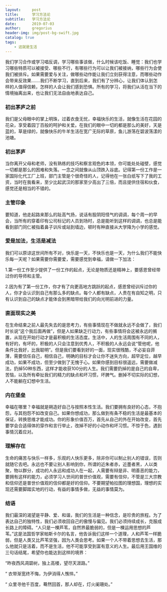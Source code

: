 ```yaml
---
layout:     post
title:      学习方法论
subtitle:   学习方法论
date:       2019-07-03
author:     gregorius
header-img: img/post-bg-swift.jpg
catalog: true
tags:
    - 这就是生活
---
```


我们学习合作或学习唱反调，学习哪些事该做，什么时候该吃饭、睡觉：我们也学习哪些特质可以被接受、哪些不行，有哪些行为可以让我们被接纳，哪些行为会使我们被排斥。如果需要爱与关注，做哪些动作能让我们立刻获得注意，而哪些动作会带来反效果…….我们不断学习，直到后来，我们有了分辨心，让我们体认到怎样的人值得信赖，怎样的人会让我们感到恐惧。所有的学习，将我们从活在当下的情境抽离出来，也让我们无法自由地表达自己。

### 初出茅庐之前

我们是父母眼中的掌上明珠，过着衣食无忧，幸福快乐的生活，就像生活在花园的花朵，享受着园丁百般的呵护和关爱。在我们的眼中一切的都是那么的美好，天是蓝的，草是绿的，就像快乐的牛羊生活在宽广无际的草原，鱼儿游荡在碧波荡漾的池塘。

### 初出茅庐

当你离开父母和老师，没有熟练的技巧和察言观色的本领，你可能处处碰壁，感觉一切都是那么的困难和失落。一念之间就像从山顶跌入谷底。记得第一份工作是一家国际化代工厂上班，部门主管是个很奇怪的人，记得他在一张白纸写下了我的工资，当时在我看来，至少比起武汉的那家至少高出了三倍，而且提供住宿和伙食，感觉还是相当的不错的。

### 主管印象

要知道，他走起路来那么的趾高气扬，说话有股阴阳怪气的调调，每个周一的早会，当所有的穿着印有公司标记的人员到场时，总是能听到这样的调调，也总是能看到部门同仁被指着鼻子训斥或站到墙边，顿时有种直接从大学降为小学的感觉。

### 爱是加法，生活是减法

我们可以原谅这世间所有不对，快乐是一天，不快乐也是一天，为什么我们不能快乐每一天呢？如果需要你需要爱，需要感觉到幸福，请做一下加法：

1.第一份工作至少提供了一份工作的起点，无论是物质还是精神上，要感恩曾经带过你的导师和主管。

2.因为有了第一份工作，你才有了向更高地方跳跃的起点，感恩曾经训斥过你的人，你才会认识到自己有那么多的缺点。每个人都有缺点，人贵在有自知之明，只有认识到自己的缺点才能体会到黑暗带给我们的向光明前进的力量。

### 直面现实之美

在生命结束之前人最先失去的是思考力，有些事情现在不做就永远不会做了，我们时长说“这个我后面再做”，但是人如果缺乏行动力，有些事情将会这被永远的搁置，从现在开始行动才是最积极的生活态度。生活中，人的生活周围有不同的人，有好的，有坏的，积极的人只会注意到优秀人，不积极的人永远会说“管他呢，他条件比我好，比我聪明”。但是我们要看到好的一面，现实很残酷，不必妄自菲薄，需要信任自己，相信自己，明确的目标才会让你不迷失方向，超早定位，越早成功，如果不成功，但至少做到了无愧于心。如果你感到目标很遥远，需要做减法，扔掉50种东西，这样才能收获100分的人生。我们需要扔掉的是自己的自卑，苦恼，以及所有牵扯我们的精力的缺点和坏习惯，坏脾气。删掉不切实际的幻想，人不能躺在幻想中生活。

### 内在堡垒

幸福在哪里？幸福就是朔造好自己与按照本性生活。我们要拥有良好的心态，不抱怨，与其抱怨不如改变自己。如果你想成功，那么做到有条不稳的生活是最基本的保证，转换思维才能成功。你的形象价值百万，首先从自己的外在开始改变，首先要学会合适得体的穿作和言行举止，改掉不好的小动作和坏习惯。不惊于色，遇到事情沉着应对。

### 理解存在

生命的痛苦与快乐一样多，乐观的人快乐更多，除非你可以制止别人的错误，否则就随它去吧。永远也不要让别人影响到你，所谓的近朱者赤，近墨者黑，人以类聚，物以群分，成功的人永远和成功人在一起，人需要有辩是非、明善恶的能力，要拥有这样的能力，必须学习人世间的普世价值观，需要有信仰，不管是三大宗教和信仰还是普世价值观的信仰都是好的信仰。不要期望帕拉图的理想国，理想的实现还需要脚踏实地的行动，有益的事情多做，无益的事情莫为。

### 结语

我们最深的渴望是平静、爱、和谐，我们的生活是一种信念，是珍贵的旅程。为了表达自己的独特性，我们必须收回自己的傲慢与偏见。我们必须持续成长，克服成长路上的障碍。“人只是一棵芦苇，自然界最脆弱的，但是一棵运用思想的芦苇。”这是法国哲学家帕斯卡尔的名言，他告诉我们这样一个道理，人和芦苇一样脆弱，但是人类又比芦苇坚强，因为人类会思考。如果一个人不带着思想去生活，那么他就只是活着，而不是生活，他不可能享受到富有意义的人生。最后用王国维的三句话结尾，希望你也能达到这样的境界：

“昨夜西风凋碧树，独上高楼，望尽天涯路。”

“ 衣带渐宽终不悔，为伊消得人憔悴。”

“ 众里寻他千百度，蓦然回首，那人却在，灯火阑珊处。”